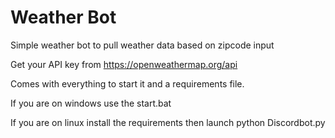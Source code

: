 # Weather Bot
Simple weather bot to pull weather data based on zipcode input

Get your API key from https://openweathermap.org/api

Comes with everything to start it and a requirements file.

If you are on windows use the start.bat

If you are on linux install the requirements then launch python Discordbot.py
